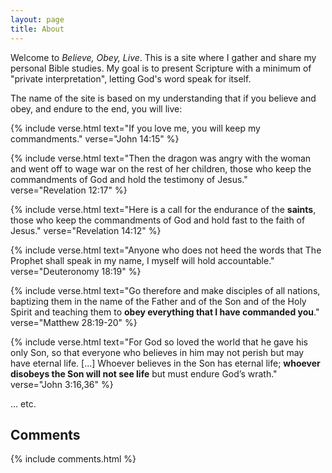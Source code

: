 ```yaml
---
layout: page
title: About
---
```


Welcome to *Believe, Obey, Live*. This is a site where I gather and share my
personal Bible studies. My goal is to present Scripture with a minimum of
"private interpretation", letting God's word speak for itself.

The name of the site is based on my understanding that if you believe and obey,
and endure to the end, you will live:

{% include verse.html
text="If you love me, you will keep my commandments."
verse="John 14:15"
%}

{% include verse.html
text="Then the dragon was angry with the woman and went off to wage war on the rest of her children, those who keep the commandments of God and hold the testimony of Jesus."
verse="Revelation 12:17"
%}

{% include verse.html
text="Here is a call for the endurance of the **saints**, those who keep the commandments of God and hold fast to the faith of Jesus."
verse="Revelation 14:12"
%}

{% include verse.html
text="Anyone who does not heed the words that The Prophet shall speak in my name, I myself will hold accountable."
verse="Deuteronomy 18:19"
%}

{% include verse.html
text="Go therefore and make disciples of all nations, baptizing them in the name of the Father and of the Son and of the Holy Spirit and teaching them to **obey everything that I have commanded you**."
verse="Matthew 28:19-20"
%}

{% include verse.html
    text="For God so loved the world that he gave his only Son, so that everyone who
believes in him may not perish but may have eternal life. [...] Whoever believes
in the Son has eternal life; **whoever disobeys the Son will not see life** but must
endure God’s wrath."
    verse="John 3:16,36"
%}

... etc.

<h2 id="comments">Comments</h2>

<div class="comments">
{% include comments.html %}
</div>
